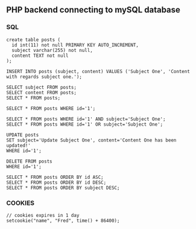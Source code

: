 ## PHP backend connecting to mySQL database

### SQL
```
create table posts (
  id int(11) not null PRIMARY KEY AUTO_INCREMENT,
  subject varchar(255) not null,
  content TEXT not null
);
```
```
INSERT INTO posts (subject, content) VALUES ('Subject One', 'Content with regards subject one.');
```
```
SELECT subject FROM posts;
SELECT content FROM posts;
SELECT * FROM posts;
```
```
SELECT * FROM posts WHERE id='1';
```
```
SELECT * FROM posts WHERE id='1' AND subject='Subject One';
SELECT * FROM posts WHERE id='1' OR subject='Subject One';
```
```
UPDATE posts
SET subject='Update Subject One', content='Content One has been updated!'
WHERE id='1';
```
```
DELETE FROM posts
WHERE id='1';
```
```
SELECT * FROM posts ORDER BY id ASC;
SELECT * FROM posts ORDER BY id DESC;
SELECT * FROM posts ORDER BY subject DESC;
```


### COOKIES
```
// cookies expires in 1 day
setcookie("name", "Fred", time() + 86400);
```